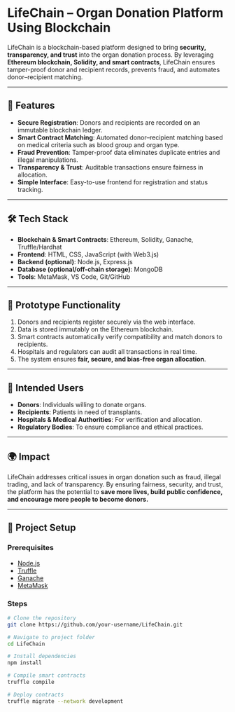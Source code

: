 # LifeChain – Organ Donation Platform Using Blockchain

LifeChain is a blockchain-based platform designed to bring **security, transparency, and trust** into the organ donation process. By leveraging **Ethereum blockchain, Solidity, and smart contracts**, LifeChain ensures tamper-proof donor and recipient records, prevents fraud, and automates donor–recipient matching.

---

## 🚀 Features
- **Secure Registration**: Donors and recipients are recorded on an immutable blockchain ledger.
- **Smart Contract Matching**: Automated donor–recipient matching based on medical criteria such as blood group and organ type.
- **Fraud Prevention**: Tamper-proof data eliminates duplicate entries and illegal manipulations.
- **Transparency & Trust**: Auditable transactions ensure fairness in allocation.
- **Simple Interface**: Easy-to-use frontend for registration and status tracking.

---

## 🛠️ Tech Stack
- **Blockchain & Smart Contracts**: Ethereum, Solidity, Ganache, Truffle/Hardhat
- **Frontend**: HTML, CSS, JavaScript (with Web3.js)
- **Backend (optional)**: Node.js, Express.js
- **Database (optional/off-chain storage)**: MongoDB
- **Tools**: MetaMask, VS Code, Git/GitHub

---

## 📌 Prototype Functionality
1. Donors and recipients register securely via the web interface.
2. Data is stored immutably on the Ethereum blockchain.
3. Smart contracts automatically verify compatibility and match donors to recipients.
4. Hospitals and regulators can audit all transactions in real time.
5. The system ensures **fair, secure, and bias-free organ allocation**.

---

## 👥 Intended Users
- **Donors**: Individuals willing to donate organs.
- **Recipients**: Patients in need of transplants.
- **Hospitals & Medical Authorities**: For verification and allocation.
- **Regulatory Bodies**: To ensure compliance and ethical practices.

---

## 🌍 Impact
LifeChain addresses critical issues in organ donation such as fraud, illegal trading, and lack of transparency. By ensuring fairness, security, and trust, the platform has the potential to **save more lives, build public confidence, and encourage more people to become donors.**

---

## 📂 Project Setup
### Prerequisites
- [Node.js](https://nodejs.org/)
- [Truffle](https://trufflesuite.com/)
- [Ganache](https://trufflesuite.com/ganache/)
- [MetaMask](https://metamask.io/)

### Steps
```bash
# Clone the repository
git clone https://github.com/your-username/LifeChain.git

# Navigate to project folder
cd LifeChain

# Install dependencies
npm install

# Compile smart contracts
truffle compile

# Deploy contracts
truffle migrate --network development
